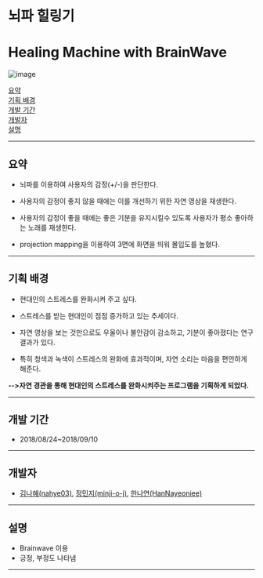 # 뇌파 힐링기
# Healing Machine with BrainWave
![image](https://img.shields.io/badge/license-Apache--2.0-green)

[요약](#요약)  
[기획 배경](#기획-배경)  
[개발 기간](#개발-기간)  
[개발자](#개발자)  
[설명](#설명)  

---


## 요약 

  - 뇌파를 이용하여 사용자의 감정(+/-)을 판단한다.
  
  - 사용자의 감정이 좋지 않을 때에는 이를 개선하기 위한 자연 영상을 재생한다.
  
  - 사용자의 감정이 좋을 때에는 좋은 기분을 유지시킬수 있도록 사용자가 평소 좋아하는 노래를 재생한다.
  
  - projection mapping을 이용하여 3면에 화면을 띄워 몰입도를 높혔다. 

---
## 기획 배경
- 현대인의 스트레스를 완화시켜 주고 싶다.

- 스트레스를 받는 현대인이 점점 증가하고 있는 추세이다.
- 자연 영상을 보는 것만으로도 우울이나 불안감이 감소하고, 기분이 좋아졌다는 연구 결과가 있다.
- 특히 청색과 녹색이 스트레스의 완화에 효과적이며, 자연 소리는 마음을 편안하게 해준다.  

__-->자연 경관을 통해 현대인의 스트레스를 완화시켜주는 프로그램을 기획하게 되었다.__

---
## 개발 기간
- 2018/08/24~2018/09/10
---

## 개발자

  - [김나혜(nahye03)](https://github.com/nahye03), [정민지(minji-o-j)](https://github.com/minji-o-j/), [한나연(HanNayeoniee)](https://github.com/HanNayeoniee/)
---
  
## 설명
  - Brainwave 이용
  - 긍정, 부정도 나타냄
---
